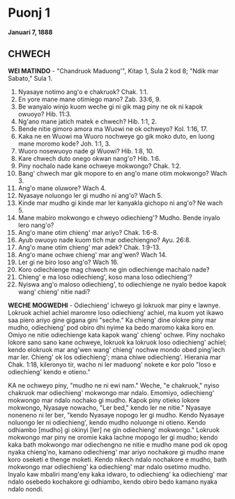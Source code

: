 # Puonj 1
**Januari 7, 1888**

## CHWECH

**WEI MATINDO** - "Chandruok Maduong'", Kitap 1, Sula 2 kod 8; "Ndik mar Sabato," Sula 1.

1. Nyasaye notimo ang'o e chakruok? Chak. 1:1.
2. En yore mane mane otimiego mano? Zab. 33:6, 9.
3. Be wanyalo winjo kuom weche gi ni gik mag piny ne ok ni kapok owuoyo? Hib. 11:3.
4. Ng'ano mane jatich matek e chwech? Hib. 1:1, 2.
5. Bende nitie gimoro amora ma Wuowi ne ok ochweyo? Kol. 1:16, 17.
6. Kaka ne en Wuowi ma Wuoro nochweye go gik moko duto, en luong mane moromo kode? Joh. 1:1, 3.
7. Wuoro nosewuoyo nade gi Wuowi? Hib. 1:8, 10.
8. Kare chwech duto onego okwan nang'o? Hib. 1:6.
9. Piny nochalo nade kane ochweye mokwongo? Chak. 1:2.
10. Bang' chwech mar gik mopore to en ang'o mane otim mokwongo? Wach 3.
11. Ang'o mane oluwore? Wach 4.
12. Nyasaye noluongo ler gi mudho ni ang'o? Wach 5.
13. Kinde mar mudho gi kinde mar ler kanyakla gichopo ni ang'o? Ne wach 5.
14. Mane mabiro mokwongo e chweyo odiechieng'? Mudho. Bende inyalo lero nang'o?
15. Ang'o mane otim chieng' mar ariyo? Chak. 1:6-8.
16. Ayub owuoyo nade kuom tich mar odiechiengno? Ayu. 26:8.
17. Ang'o mane otim chieng' mar adek? Chak. 1:9-13.
18. Ang'o mane ochwe chieng' mar ang'wen? Wach 14.
19. Ler gi ne biro loso ang'o? Wach 16.
20. Koro odiechienge mag chwech ne gin odiechienge machalo nade?
21. Chieng' e ma loso odiechieng', koso mana loso odiechieng'?
22. Nyiswa ang'o maloso odiechieng', to odiechienge ne nyalo bedoe kapok wang' chieng' nitie nadi?

**WECHE MOGWEDHI** - Odiechieng' ichweyo gi lokruok mar piny e lawnye. Lokruok achiel achiel maromre loso odiechieng' achiel, ma kuom yot ikawo saa piero ariyo gine gigana gini "seche." Ka chieng' dine olokre piny mar mudho, odiechieng' pod obiro dhi nyime ka bedo maromo kaka koro en. Omiyo ne nitie odiechienge kata kapok wang' chieng' ochwe. Piny nochako lokore sano sano kane ochweye, lokruok ka lokruok loso odiechieng' achiel; kendo elokruok mar ang'wen wang' chieng' nochwe mondo obed ping'iech mar ler. Chieng' ok los odiechieng'; mana chiwe odiechieng'. Hierania mar Chak. 1:18, kileronyo tir, wacho ni ler maduong' nokete e kor polo "loso e odiechieng' kendo e otieno."

KA ne ochweyo piny, "mudho ne ni ewi nam." Weche, "e chakruok," nyiso chakruok mar odiechieng' mokwongo mar ndalo. Emomiyo, odiechieng' mokwongo mar ndalo nochako gi mudho. Kapok piny otieko lokore mokwongo, Nyasaye nowacho, "Ler bed," kendo ler ne nitie." Nyasaye noneneno ni ler ber, "kendo Nyasaye nopogo ler gi mudho. Kendo Nyasaye noluongo ler ni odiechieng', kendo mudho noluonge ni otieno. Kendo odhiambo [mudho] gi okinyi [ler] ne gin odiechieng' mokwongo." Lokruok mokwongo mar piny ne oromie kaka lachne mopogo ler gi mudho; kendo kaka bath mokwongo mar odiechengno ne nitie e mudho mane pod ok opog nyaka chieng'no, kamano odiechieng' mar ariyo nochakore gi mudho mane koro oseketi e thenge moketi. Kendo nikech ndalo nochakore e mudho, bath mokwongo mar odiechieng' ka odiechieng' mar ndalo osetimo mudho. Inyalo kaw mbaliri mang'eny kaka idwaro, to odiechieng' ka odiechieng' mar ndalo osebedo kochakore gi odhiambo, kendo obiro bedo kamano nyaka ndalo nondi.